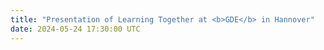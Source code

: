 ```yaml
---
title: "Presentation of Learning Together at <b>GDE</b> in Hannover"
date: 2024-05-24 17:30:00 UTC
---
```

